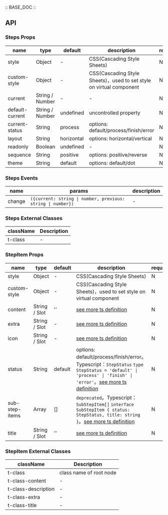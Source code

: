 :: BASE_DOC ::

## API


### Steps Props

name | type | default | description | required
-- | -- | -- | -- | --
style | Object | - | CSS(Cascading Style Sheets) | N
custom-style | Object | - | CSS(Cascading Style Sheets)，used to set style on virtual component | N
current | String / Number | - | \- | N
default-current | String / Number | undefined | uncontrolled property | N
current-status | String | process | options: default/process/finish/error | N
layout | String | horizontal | options: horizontal/vertical | N
readonly | Boolean | undefined | \- | N
sequence | String | positive | options: positive/reverse | N
theme | String | default | options: default/dot | N

### Steps Events

name | params | description
-- | -- | --
change | `({current: string \| number, previous: string \| number})` | \-

### Steps External Classes

className | Description
-- | --
t-class | \-


### StepItem Props

name | type | default | description | required
-- | -- | -- | -- | --
style | Object | - | CSS(Cascading Style Sheets) | N
custom-style | Object | - | CSS(Cascading Style Sheets)，used to set style on virtual component | N
content | String / Slot | '' | [see more ts definition](https://github.com/Tencent/tdesign-miniprogram/blob/develop/packages/components/common/common.ts) | N
extra | String / Slot | - | [see more ts definition](https://github.com/Tencent/tdesign-miniprogram/blob/develop/packages/components/common/common.ts) | N
icon | String / Slot | - | [see more ts definition](https://github.com/Tencent/tdesign-miniprogram/blob/develop/packages/components/common/common.ts) | N
status | String | default | options: default/process/finish/error。Typescript：`StepStatus` `type StepStatus = 'default' \| 'process' \| 'finish' \| 'error'`。[see more ts definition](https://github.com/Tencent/tdesign-miniprogram/tree/develop/packages/components/step-item/type.ts) | N
sub-step-items | Array | [] | `deprecated`。Typescript：`SubStepItem[]` `interface SubStepItem { status: StepStatus, title: string }`。[see more ts definition](https://github.com/Tencent/tdesign-miniprogram/tree/develop/packages/components/step-item/type.ts) | N
title | String / Slot | '' | [see more ts definition](https://github.com/Tencent/tdesign-miniprogram/blob/develop/packages/components/common/common.ts) | N

### StepItem External Classes

className | Description
-- | --
t-class | class name of root node
t-class-content | \-
t-class-description | \-
t-class-extra | \-
t-class-title | \-
